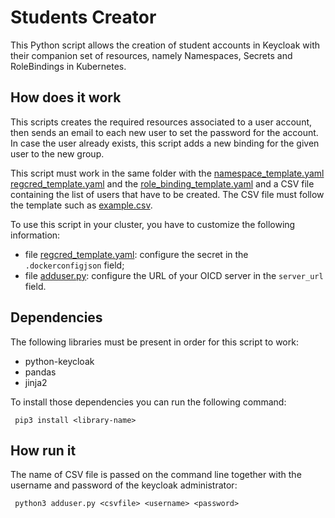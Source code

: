 # Students Creator
This Python script allows the creation of student accounts in Keycloak with their companion set of resources, namely Namespaces, Secrets and RoleBindings in Kubernetes.

## How does it work
This scripts creates the required resources associated to a user account, then sends an email to each new user to set the password for the account. In case the user already exists, this script adds a new binding for the given user to the new group.

This script must work in the same folder with the [namespace_template.yaml](namespace_template.yaml) [regcred_template.yaml](regcred_template.yaml) and the [role_binding_template.yaml](role_binding_template.yaml) and a CSV file containing the list of users that have to be created. 
The CSV file must follow the template such as [example.csv](example.csv).

To use this script in your cluster, you have to customize the following information:
- file [regcred_template.yaml](regcred_template.yaml): configure the secret in the `.dockerconfigjson` field;
- file [adduser.py](adduser.py): configure the URL of your OICD server in the `server_url` field.

## Dependencies
The following libraries must be present in order for this script to work:
- python-keycloak
- pandas
- jinja2

To install those dependencies you can run the following command:
````
 pip3 install <library-name>
````

## How run it
The name of CSV file is passed on the command line together with the username and password of the keycloak administrator:
````
 python3 adduser.py <csvfile> <username> <password>
````
